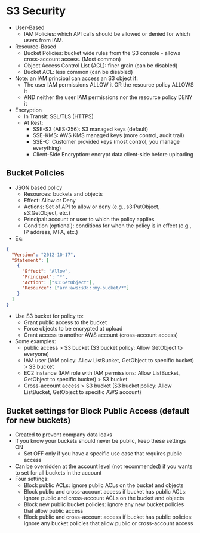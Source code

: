 # S3 Security

- User-Based
  - IAM Policies: which API calls should be allowed or denied for which users from IAM.
- Resource-Based
  - Bucket Policies: bucket wide rules from the S3 console - allows cross-account access. (Most common)
  - Object Access Control List (ACL): finer grain (can be disabled)
  - Bucket ACL: less common (can be disabled)
- Note: an IAM principal can access an S3 object if:
  - The user IAM permissions ALLOW it OR the resource policy ALLOWS it
  - AND neither the user IAM permissions nor the resource policy DENY it
- Encryption
  - In Transit: SSL/TLS (HTTPS)
  - At Rest:
    - SSE-S3 (AES-256): S3 managed keys (default)
    - SSE-KMS: AWS KMS managed keys (more control, audit trail)
    - SSE-C: Customer provided keys (most control, you manage everything)
    - Client-Side Encryption: encrypt data client-side before uploading

## Bucket Policies

- JSON based policy
  - Resources: buckets and objects
  - Effect: Allow or Deny
  - Actions: Set of API to allow or deny (e.g., s3:PutObject, s3:GetObject, etc.)
  - Principal: account or user to which the policy applies
  - Condition (optional): conditions for when the policy is in effect (e.g., IP address, MFA, etc.)
- Ex:

```json
{
  "Version": "2012-10-17",
  "Statement": [
    {
      "Effect": "Allow",
      "Principal": "*",
      "Action": ["s3:GetObject"],
      "Resource": ["arn:aws:s3:::my-bucket/*"]
    }
  ]
}
```

- Use S3 bucket for policy to:
  - Grant public access to the bucket
  - Force objects to be encrypted at upload
  - Grant access to another AWS account (cross-account access)
- Some examples:
  - public access > S3 bucket (S3 bucket policy: Allow GetObject to everyone)
  - IAM user (IAM policy: Allow ListBucket, GetObject to specific bucket) > S3 bucket
  - EC2 instance (IAM role with IAM permissions: Allow ListBucket, GetObject to specific bucket) > S3 bucket
  - Cross-account access > S3 bucket (S3 bucket policy: Allow ListBucket, GetObject to specific AWS account)

## Bucket settings for Block Public Access (default for new buckets)

- Created to prevent company data leaks
- If you know your buckets should never be public, keep these settings ON
  - Set OFF only if you have a specific use case that requires public access
- Can be overridden at the account level (not recommended) if you wants to set for all buckets in the account
- Four settings:
  - Block public ACLs: ignore public ACLs on the bucket and objects
  - Block public and cross-account access if bucket has public ACLs: ignore public and cross-account ACLs on the bucket and objects
  - Block new public bucket policies: ignore any new bucket policies that allow public access
  - Block public and cross-account access if bucket has public policies: ignore any bucket policies that allow public or cross-account access
